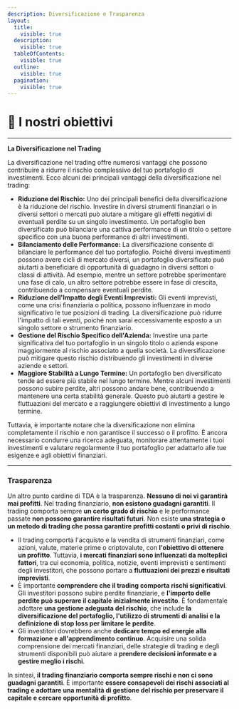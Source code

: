 ```yaml
---
description: Diversificazione e Trasparenza
layout:
  title:
    visible: true
  description:
    visible: true
  tableOfContents:
    visible: true
  outline:
    visible: true
  pagination:
    visible: true
---
```


# 🎯 I nostri obiettivi

***

**La Diversificazione nel Trading**

La diversificazione nel trading offre numerosi vantaggi che possono contribuire a ridurre il rischio complessivo del tuo portafoglio di investimenti. Ecco alcuni dei principali vantaggi della diversificazione nel trading:

* **Riduzione del Rischio:** Uno dei principali benefici della diversificazione è la riduzione del rischio. Investire in diversi strumenti finanziari o in diversi settori o mercati può aiutare a mitigare gli effetti negativi di eventuali perdite su un singolo investimento. Un portafoglio ben diversificato può bilanciare una cattiva performance di un titolo o settore specifico con una buona performance di altri investimenti.
* **Bilanciamento delle Performance:** La diversificazione consente di bilanciare le performance del tuo portafoglio. Poiché diversi investimenti possono avere cicli di mercato diversi, un portafoglio diversificato può aiutarti a beneficiare di opportunità di guadagno in diversi settori o classi di attività. Ad esempio, mentre un settore potrebbe sperimentare una fase di calo, un altro settore potrebbe essere in fase di crescita, contribuendo a compensare eventuali perdite.
* **Riduzione dell'Impatto degli Eventi Imprevisti:** Gli eventi imprevisti, come una crisi finanziaria o politica, possono influenzare in modo significativo le tue posizioni di trading. La diversificazione può ridurre l'impatto di tali eventi, poiché non sarai eccessivamente esposto a un singolo settore o strumento finanziario.
* **Gestione del Rischio Specifico dell'Azienda:** Investire una parte significativa del tuo portafoglio in un singolo titolo o azienda espone maggiormente al rischio associato a quella società. La diversificazione può mitigare questo rischio distribuendo gli investimenti in diverse aziende e settori.
* **Maggiore Stabilità a Lungo Termine:** Un portafoglio ben diversificato tende ad essere più stabile nel lungo termine. Mentre alcuni investimenti possono subire perdite, altri possono andare bene, contribuendo a mantenere una certa stabilità generale. Questo può aiutarti a gestire le fluttuazioni del mercato e a raggiungere obiettivi di investimento a lungo termine.

Tuttavia, è importante notare che la diversificazione non elimina completamente il rischio e non garantisce il successo o il profitto. È ancora necessario condurre una ricerca adeguata, monitorare attentamente i tuoi investimenti e valutare regolarmente il tuo portafoglio per adattarlo alle tue esigenze e agli obiettivi finanziari.

***

### Trasparenza

Un altro punto cardine di TDA è la trasparenza. **Nessuno di noi vi garantirà mai profitti**. Nel trading finanziario, **non esistono guadagni garantiti**. Il trading comporta sempre **un certo grado di rischio** e le performance passate **non possono garantire risultati futuri**. Non esiste **una strategia o un metodo di trading che possa garantire profitti costanti o privi di rischio**.

* Il trading comporta l'acquisto e la vendita di strumenti finanziari, come azioni, valute, materie prime o criptovalute, con **l'obiettivo di ottenere un profitto**. Tuttavia, **i mercati finanziari sono influenzati da molteplici fattori**, tra cui economia, politica, notizie, eventi imprevisti e sentimenti degli investitori, che possono portare a **fluttuazioni dei prezzi e risultati imprevisti**.
* È importante **comprendere che il trading comporta rischi significativi**. Gli investitori possono subire perdite finanziarie, e **l'importo delle perdite può superare il capitale inizialmente investito**. È fondamentale adottare **una gestione adeguata del rischio**, che include **la diversificazione del portafoglio, l'utilizzo di strumenti di analisi e la definizione di stop loss per limitare le perdite**.
* Gli investitori dovrebbero anche **dedicare tempo ed energie alla formazione e all'apprendimento continuo**. Acquisire una solida comprensione dei mercati finanziari, delle strategie di trading e degli strumenti disponibili può aiutare a **prendere decisioni informate e a gestire meglio i rischi**.

In sintesi, **il trading finanziario comporta sempre rischi e non ci sono guadagni garantiti**. È importante **essere consapevoli dei rischi associati al trading e adottare una mentalità di gestione del rischio per preservare il capitale e cercare opportunità di profitto**.

